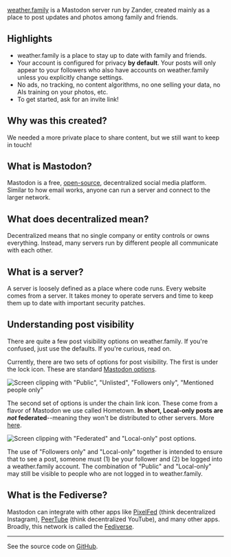 [weather.family](https://weather.family) is a Mastodon server run by Zander, created mainly as a place to post updates and photos among family and friends.

## Highlights

- weather.family is a place to stay up to date with family and friends.
- Your account is configured for privacy **by default**. Your posts will only appear to your followers who also have accounts on weather.family unless you explicitly change settings.
- No ads, no tracking, no content algorithms, no one selling your data, no AIs training on your photos, etc.
- To get started, ask for an invite link!

## Why was this created?

We needed a more private place to share content, but we still want to keep in touch!

## What is Mastodon?

Mastodon is a free, [open-source](https://opensource.com/resources/what-open-source), decentralized social media platform. Similar to how email works, anyone can run a server and connect to the larger network.

## What does decentralized mean?

Decentralized means that no single company or entity controls or owns everything. Instead, many servers run by different people all communicate with each other.

## What is a server?

A server is loosely defined as a place where code runs. Every website comes from a server. It takes money to operate servers and time to keep them up to date with important security patches.

## Understanding post visibility

There are quite a few post visibility options on weather.family. If you're confused, just use the defaults. If you're curious, read on.

Currently, there are two sets of options for post visibility. The first is under the lock icon. These are standard [Mastodon options](https://docs.joinmastodon.org/user/posting/#privacy).

![Screen clipping with "Public", "Unlisted", "Followers only", "Mentioned people only"](/followers-only.png)

The second set of options is under the chain link icon. These come from a flavor of Mastodon we use called Hometown. **In short, Local-only posts are _not_ federated**--meaning they won't be distributed to other servers. More [here](https://github.com/hometown-fork/hometown/wiki/Local-only-posting).

![Screen clipping with "Federated" and "Local-only" post options.](/local-only.png)

The use of "Followers only" and "Local-only" together is intended to  ensure that to see a post, someone must (1) be your follower and (2) be logged into a weather.family account. The combination of "Public" and "Local-only" may still be visible to people who are not logged in to weather.family.

## What is the Fediverse?

Mastodon can integrate with other apps like [PixelFed](https://pixelfed.org/) (think decentralized Instagram), [PeerTube](https://joinpeertube.org/) (think decentralized YouTube), and many other apps. Broadly, this network is called the [Fediverse](https://en.wikipedia.org/wiki/Fediverse).

---
See the source code on [GitHub](https://github.com/steamwings/weather.family).
